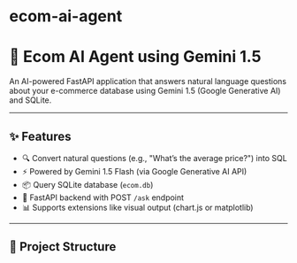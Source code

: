 # ecom-ai-agent
# 🛒 Ecom AI Agent using Gemini 1.5

An AI-powered FastAPI application that answers natural language questions about your e-commerce database using Gemini 1.5 (Google Generative AI) and SQLite.

---

## ✨ Features

- 🔍 Convert natural questions (e.g., "What’s the average price?") into SQL
- ⚡ Powered by Gemini 1.5 Flash (via Google Generative AI API)
- 📦 Query SQLite database (`ecom.db`)
- 🚀 FastAPI backend with POST `/ask` endpoint
- 📊 Supports extensions like visual output (chart.js or matplotlib)

---

## 📂 Project Structure

